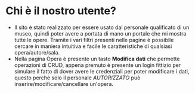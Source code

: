 # Chi è il nostro utente?

- Il sito è stato realizzato per essere usato dal personale qualificato di un museo, quindi poter avere a portata di mano un portale che mi mostra tutte le opere. Tramite i vari filtri presenti nelle pagine è possibile cercare in maniera intuitiva e facile le caratteristiche di qualsiasi opera/autore/sala.
- Nella pagina Opera è presente un tasto **Modifica dati** che permette operazioni di CRUD, appena premuto è presente un login fittizio per simulare il fatto di dover avere le credenziali per poter modificare i dati, questo perche solo il personale *AUTORIZZATO* può inserire/modificare/cancellare un'opera.